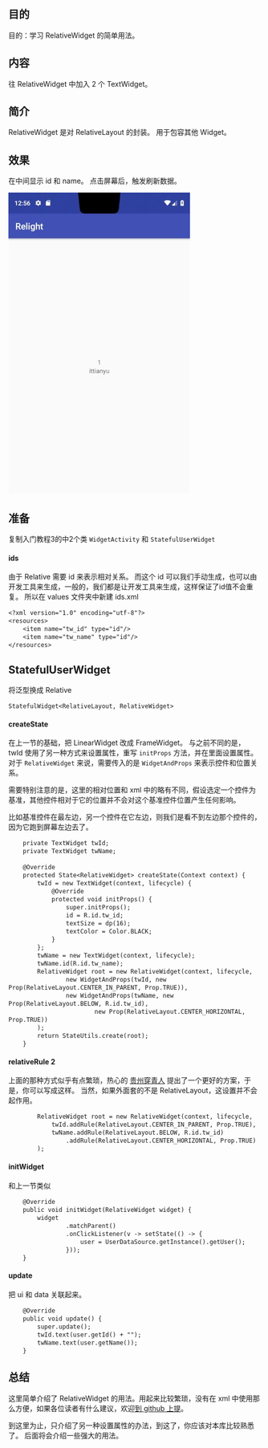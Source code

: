 

## 目的 ##
目的：学习 RelativeWidget 的简单用法。

## 内容 ##
往 RelativeWidget 中加入 2 个 TextWidget。

## 简介 ##
RelativeWidget 是对 RelativeLayout 的封装。 用于包容其他 Widget。

## 效果 ##
在中间显示 id 和 name。
点击屏幕后，触发刷新数据。

![](../../images/1_AndroidWidget.jpg)


## 准备 ##

复制入门教程3的中2个类 `WidgetActivity` 和 `StatefulUserWidget`

#### ids ####

由于 Relative 需要 id 来表示相对关系。
而这个 id 可以我们手动生成，也可以由开发工具来生成，一般的，我们都是让开发工具来生成，这样保证了id值不会重复。
所以在 values 文件夹中新建 ids.xml

```
<?xml version="1.0" encoding="utf-8"?>
<resources>
    <item name="tw_id" type="id"/>
    <item name="tw_name" type="id"/>
</resources>
```

## StatefulUserWidget ##

将泛型换成 Relative
```
StatefulWidget<RelativeLayout, RelativeWidget>
```

#### createState ####

在上一节的基础，把 LinearWidget 改成 FrameWidget。
与之前不同的是， twId 使用了另一种方式来设置属性，重写 `initProps` 方法，并在里面设置属性。
对于 `RelativeWidget` 来说，需要传入的是 `WidgetAndProps` 来表示控件和位置关系。

需要特别注意的是，这里的相对位置和 xml 中的略有不同，假设选定一个控件为基准，其他控件相对于它的位置并不会对这个基准控件位置产生任何影响。

比如基准控件在最左边，另一个控件在它左边，则我们是看不到左边那个控件的，因为它跑到屏幕左边去了。


```
    private TextWidget twId;
    private TextWidget twName;

    @Override
    protected State<RelativeWidget> createState(Context context) {
        twId = new TextWidget(context, lifecycle) {
            @Override
            protected void initProps() {
                super.initProps();
                id = R.id.tw_id;
                textSize = dp(16);
                textColor = Color.BLACK;
            }
        };
        twName = new TextWidget(context, lifecycle);
        twName.id(R.id.tw_name);
        RelativeWidget root = new RelativeWidget(context, lifecycle,
                new WidgetAndProps(twId, new Prop(RelativeLayout.CENTER_IN_PARENT, Prop.TRUE)),
                new WidgetAndProps(twName, new Prop(RelativeLayout.BELOW, R.id.tw_id),
                        new Prop(RelativeLayout.CENTER_HORIZONTAL, Prop.TRUE))
        );
        return StateUtils.create(root);
    }
```

#### relativeRule 2 ####

上面的那种方式似乎有点繁琐，热心的 [贵州穿青人](https://github.com/liyujiang-gzu) 提出了一个更好的方案，于是，你可以写成这样。 当然，如果外面套的不是 RelativeLayout，这设置并不会起作用。

```
        RelativeWidget root = new RelativeWidget(context, lifecycle,
            twId.addRule(RelativeLayout.CENTER_IN_PARENT, Prop.TRUE),
            twName.addRule(RelativeLayout.BELOW, R.id.tw_id)
                .addRule(RelativeLayout.CENTER_HORIZONTAL, Prop.TRUE)
        );
```


#### initWidget ####

和上一节类似
```
    @Override
    public void initWidget(RelativeWidget widget) {
        widget
                .matchParent()
                .onClickListener(v -> setState(() -> {
                    user = UserDataSource.getInstance().getUser();
                }));
    }
```

#### update ####

把 ui 和 data 关联起来。

```
    @Override
    public void update() {
        super.update();
        twId.text(user.getId() + "");
        twName.text(user.getName());
    }
```

## 总结 ##

这里简单介绍了 RelativeWidget 的用法。用起来比较繁琐，没有在 xml 中使用那么方便，如果各位读者有什么建议，欢迎[到 github 上提](https://github.com/ittianyu/relight/issues/new)。

到这里为止，只介绍了另一种设置属性的办法，到这了，你应该对本库比较熟悉了。 后面将会介绍一些强大的用法。

